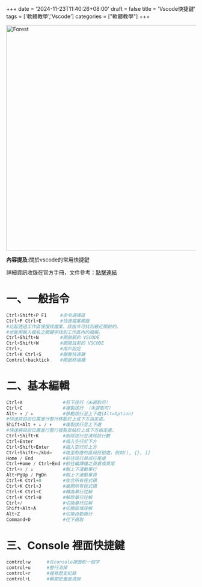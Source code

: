 +++
date = '2024-11-23T11:40:26+08:00'
draft = false
title = 'Vscode快捷鍵'
tags = ['軟體教學','Vscode']
categories = ["軟體教學"]
+++

<img src="/images/article/vscode1.jpg" alt="Forest" width="600px">
<br>
<p style="color:"><strong>內容提及:</strong>關於vscode的常用快捷鍵</p>

<!--more-->

詳細資訊收錄在官方手冊，文件參考：<a href="https://code.visualstudio.com/docs/editor/codebasics" target="_blank">點擊連結</a>

# 一、一般指令

```py
Ctrl+Shift+P F1     #命令選擇區
Ctrl+P Ctrl+E       #快速檔案開啟
#比起透過工作區慢慢找檔案，該指令可找到最近開啟的。
#也能用輸入檔名之關鍵字找到工作區內的檔案。
Ctrl+Shift+N        #開啟新的 VSCODE
Ctrl+Shift+W        #關閉目前的 VSCODE
Ctrl+,              #用戶設定
Ctrl+K Ctrl+S       #鍵盤快速鍵
Control+backtick    #開啟終端機

```

# 二、基本編輯

```py
Ctrl+X               #剪下該行（未選取可）
Ctrl+C               #複製該行 （未選取可）
Alt+ ↑ / ↓           #移動該行至上下處(Alt=Option)
#快速將目前位置進行整行移動於上或下方指定處。
Shift+Alt + ↓ / ↑    #複製該行至上下處
#快速將目前位置進行整行複製並貼於上或下方指定處。
Ctrl+Shift+K         #刪除該行並清除該行數
Ctrl+Enter           #插入空行於下方
Ctrl+Shift+Enter     #插入空行於上方
Ctrl+Shift+</kbd>    #跳至對應的區段符號處，例如(), {}, []
Home / End           #前往該行首或行尾處
Ctrl+Home / Ctrl+End #前往編譯檔之頁首或頁尾
Ctrl+↑ / ↓           #朝上下滾動單行
Alt+PgUp / PgDn      #朝上下滾動單頁
Ctrl+K Ctrl+0        #收合所有程式碼
Ctrl+K Ctrl+J        #展開所有程式碼
Ctrl+K Ctrl+C        #轉為單行註解
Ctrl+K Ctrl+U        #解除單行註解
Ctrl+/               #切換單行註解
Shift+Alt+A          #切換區域註解
Alt+Z                #切換自動換行
Command+D            #往下選取
```

# 三、Console 裡面快捷鍵

```py
control+w      #在console裡面砍一個字
control+u      #整行消掉
control+r      #搜尋歷史紀錄
control+L      #瞬間把畫面清掉
```
